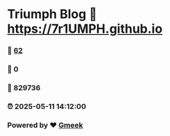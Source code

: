 # Triumph Blog :link: https://7r1UMPH.github.io 
### :page_facing_up: [62](https://7r1UMPH.github.io/tag.html) 
### :speech_balloon: 0 
### :hibiscus: 829736 
### :alarm_clock: 2025-05-11 14:12:00 
### Powered by :heart: [Gmeek](https://github.com/Meekdai/Gmeek)
